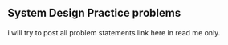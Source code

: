 ## System Design Practice problems 
i will try to post all problem statements link here in read me only.
